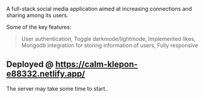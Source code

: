A full-stack social media application aimed at increasing connections and sharing among its users.

Some of the key features:
> User authentication,
> Toggle darkmode/lightmode,
> Implemented likes,
> Mongodb integration for storing information of users,
> Fully responsive

Deployed @ https://calm-klepon-e88332.netlify.app/
--
The server may take some time to start..
